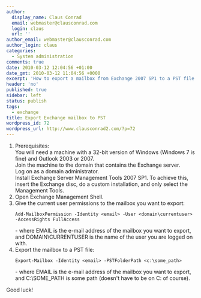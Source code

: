 ```yaml
---
author:
  display_name: Claus Conrad
  email: webmaster@clausconrad.com
  login: claus
  url: ''
author_email: webmaster@clausconrad.com
author_login: claus
categories:
  - System administration
comments: true
date: 2010-03-12 12:04:56 +01:00
date_gmt: 2010-03-12 11:04:56 +0000
excerpt: 'How to export a mailbox from Exchange 2007 SP1 to a PST file:'
header: 'no'
published: true
sidebar: left
status: publish
tags:
  - exchange
title: Export Exchange mailbox to PST
wordpress_id: 72
wordpress_url: http://www.clausconrad2.com/?p=72
---
```

1.  Prerequisites:  
    You will need a machine with a 32-bit version of Windows (Windows 7 is fine) and Outlook 2003 or 2007.  
    Join the machine to the domain that contains the Exchange server.  
    Log on as a domain administrator.  
    Install Exchange Server Management Tools 2007 SP1\. To achieve this, insert the Exchange disc, do a custom installation, and only select the Management Tools.
2.  Open Exchange Management Shell.
3.  Give the current user permissions to the mailbox you want to export:  
    ```
    Add-MailboxPermission -Identity <email> -User <domain\currentuser> -AccessRights FullAccess
    ```
    \- where EMAIL is the e-mail address of the mailbox you want to export, and DOMAIN\CURRENTUSER is the name of the user you are logged on with.
4.  Export the mailbox to a PST file:  
    ```
    Export-Mailbox -Identity <email> -PSTFolderPath <c:\some_path>
    ```  
    \- where EMAIL is the e-mail address of the mailbox you want to export, and C:\SOME_PATH is some path (doesn't have to be on C: of course).

Good luck!
